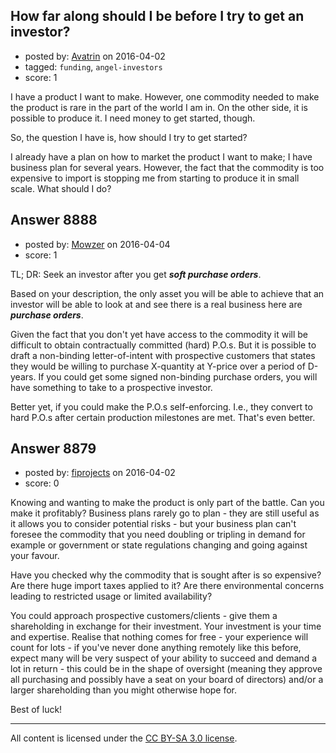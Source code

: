 ## How far along should I be before I try to get an investor?

- posted by: [Avatrin](https://stackexchange.com/users/5998658/avatrin) on 2016-04-02
- tagged: `funding`, `angel-investors`
- score: 1

I have a product I want to make. However, one commodity needed to make the product is rare in the part of the world I am in. On the other side, it is possible to produce it. I need money to get started, though.

So, the question I have is, how should I try to get started? 

I already have a plan on how to market the product I want to make; I have business plan for several years. However, the fact that the commodity is too expensive to import is stopping me from starting to produce it in small scale. What should I do?


## Answer 8888

- posted by: [Mowzer](https://stackexchange.com/users/1803081/mowzer) on 2016-04-04
- score: 1

TL; DR: Seek an investor after you get ***soft purchase orders***.

Based on your description, the only asset you will be able to achieve that an investor will be able to look at and see there is a real business here are ***purchase orders***.

Given the fact that you don't yet have access to the commodity it will be difficult to obtain contractually committed (hard) P.O.s. But it is possible to draft a non-binding letter-of-intent with prospective customers that states they would be willing to purchase X-quantity at Y-price over a period of D-years. If you could get some signed non-binding purchase orders, you will have something to take to a prospective investor.

Better yet, if you could make the P.O.s self-enforcing. I.e., they convert to hard P.O.s after certain production milestones are met. That's even better.


## Answer 8879

- posted by: [fiprojects](https://stackexchange.com/users/5370155/fiprojects) on 2016-04-02
- score: 0

Knowing and wanting to make the product is only part of the battle. Can you make it profitably? Business plans rarely go to plan - they are still useful as it allows you to consider potential risks - but your business plan can't foresee the commodity that you need doubling or tripling in demand for example or government or state regulations changing and going against your favour.

Have you checked why the commodity that is sought after is so expensive? Are there huge import taxes applied to it? Are there environmental concerns leading to restricted usage or limited availability?  

You could approach prospective customers/clients - give them a shareholding in exchange for their investment. Your investment is your time and expertise. Realise that nothing comes for free - your experience will count for lots - if you've never done anything remotely like this before, expect many will be very suspect of your ability to succeed and demand a lot in return - this could be in the shape of oversight (meaning they approve all purchasing and possibly have a seat on your board of directors) and/or a larger shareholding than you might otherwise hope for.

Best of luck!



---

All content is licensed under the [CC BY-SA 3.0 license](https://creativecommons.org/licenses/by-sa/3.0/).
